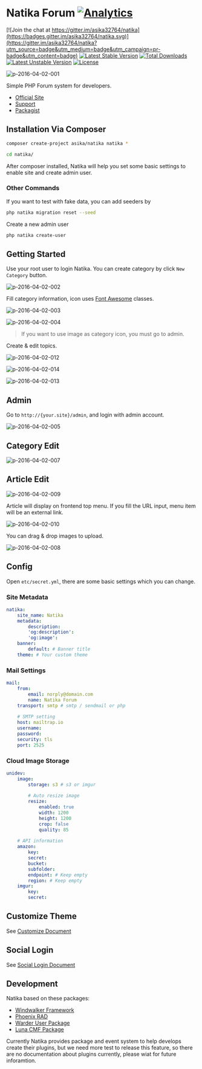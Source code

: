 # Natika Forum [![Analytics](https://ga-beacon.appspot.com/UA-48372917-1/natika/readme)](https://github.com/igrigorik/ga-beacon)


[![Join the chat at https://gitter.im/asika32764/natika](https://badges.gitter.im/asika32764/natika.svg)](https://gitter.im/asika32764/natika?utm_source=badge&utm_medium=badge&utm_campaign=pr-badge&utm_content=badge)
[![Latest Stable Version](https://poser.pugx.org/asika/natika/v/stable)](https://packagist.org/packages/asika/natika) [![Total Downloads](https://poser.pugx.org/asika/natika/downloads)](https://packagist.org/packages/asika/natika) [![Latest Unstable Version](https://poser.pugx.org/asika/natika/v/unstable)](https://packagist.org/packages/asika/natika) [![License](https://poser.pugx.org/asika/natika/license)](https://packagist.org/packages/asika/natika)

![p-2016-04-02-001](https://cloud.githubusercontent.com/assets/1639206/14224723/2be048b0-f8d9-11e5-8e14-0ebf5c3a03a4.jpg)

Simple PHP Forum system for developers.

- [Official Site](http://natika.windwalker.io/)
- [Support](http://natika.windwalker.io/category/natika)
- [Packagist](https://packagist.org/packages/asika/natika)

## Installation Via Composer

``` bash
composer create-project asika/natika natika *

cd natika/
```

After composer installed, Natika will help you set some basic settings to enable site and create admin user.

### Other Commands

If you want to test with fake data, you can add seeders by 

``` bash
php natika migration reset --seed
```

Create a new admin user

``` bash
php natika create-user
```

## Getting Started

Use your root user to login Natika. You can create category by click `New Category` button.

![p-2016-04-02-002](https://cloud.githubusercontent.com/assets/1639206/14224754/4758401a-f8da-11e5-87ad-6485b9d31a2e.jpg)

Fill category information, icon uses [Font Awesome](https://fortawesome.github.io/Font-Awesome/icons/) classes.

![p-2016-04-02-003](https://cloud.githubusercontent.com/assets/1639206/14224763/66200a32-f8da-11e5-952e-dcf60566cb86.jpg)

![p-2016-04-02-004](https://cloud.githubusercontent.com/assets/1639206/14224764/68c69a3a-f8da-11e5-9bfc-c9ff2b958e30.jpg)

> If you want to use image as category icon, you must go to admin. 

Create & edit topics.

![p-2016-04-02-012](https://cloud.githubusercontent.com/assets/1639206/14226411/0aaf950c-f914-11e5-88a3-d6594b828f05.jpg)

![p-2016-04-02-014](https://cloud.githubusercontent.com/assets/1639206/14226412/0ab1dc4a-f914-11e5-9eaf-506a1ec76793.jpg)

![p-2016-04-02-013](https://cloud.githubusercontent.com/assets/1639206/14226413/0ab58034-f914-11e5-9599-1338048865db.jpg)

## Admin

Go to `http://{your.site}/admin`, and login with admin account.

![p-2016-04-02-005](https://cloud.githubusercontent.com/assets/1639206/14224781/3ccae25a-f8db-11e5-851a-b195b8177ce0.jpg)

## Category Edit

![p-2016-04-02-007](https://cloud.githubusercontent.com/assets/1639206/14224782/3ef7e06e-f8db-11e5-84b2-4fd55c04cf09.jpg)

## Article Edit

![p-2016-04-02-009](https://cloud.githubusercontent.com/assets/1639206/14226340/3d810c60-f912-11e5-9956-308239980656.jpg)

Article will display on frontend top menu. If you fill the URL input, menu item will be an external link.

![p-2016-04-02-010](https://cloud.githubusercontent.com/assets/1639206/14226353/7cad4534-f912-11e5-99f6-eb1e794baaa4.jpg)

You can drag & drop images to upload.

![p-2016-04-02-008](https://cloud.githubusercontent.com/assets/1639206/14226395/b22dd0ec-f913-11e5-8591-34daafcbdecd.jpg)

## Config

Open `etc/secret.yml`, there are some basic settings which you can change.

### Site Metadata

``` yaml
natika:
    site_name: Natika
    metadata:
        description:
        'og:description':
        'og:image':
    banner:
        default: # Banner title
    theme: # Your custom theme
```

### Mail Settings

``` yaml
mail:
    from:
        email: norply@domain.com
        name: Natika Forum
    transport: smtp # smtp / sendmail or php
    
    # SMTP setting
    host: mailtrap.io
    username:
    password:
    security: tls
    port: 2525
```

### Cloud Image Storage

``` yaml
unidev:
    image:
        storage: s3 # s3 or imgur
        
        # Auto resize image
        resize:
            enabled: true
            width: 1200
            height: 1200
            crop: false
            quality: 85
            
    # API information
    amazon:
        key:
        secret:
        bucket:
        subfolder:
        endpoint: # Keep empty
        region: # Keep empty
    imgur:
        key:
        secret:
```

## Customize Theme

See [Customize Document](docs/customize.md)

## Social Login

See [Social Login Document](docs/social-login.md)

## Development

Natika based on these packages:

- [Windwalker Framework](http://windwalker.io/)
- [Phoenix RAD](http://phoenix.windwalker.io/)
- [Warder User Package](https://github.com/ventoviro/warder)
- [Luna CMF Package](https://github.com/lyrasoft/luna/)

Currently Natika provides package and event system to help develops create their plugins, but we need more test to release this feature, so there are no documentation about plugins currently, please wiat for future inforamtion.
